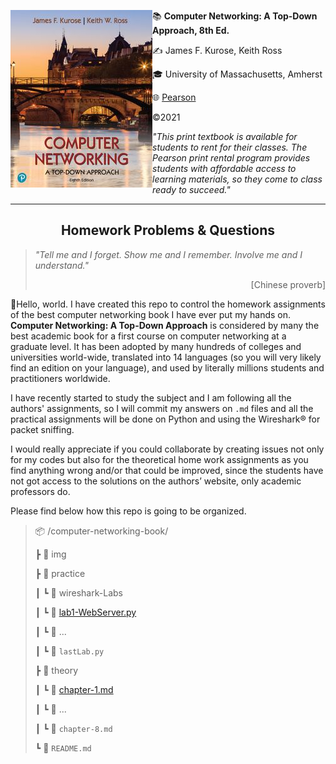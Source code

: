 <img src="img/book_cover.jpg" alt="Computer Networking: A Top-Down Approach, 8th Ed" style="float: left;" />:books: **Computer Networking: A Top-Down Approach, 8th Ed.**

:writing_hand: James F. Kurose, Keith Ross

:mortar_board: University of Massachusetts, Amherst

:globe_with_meridians: [Pearson](https://www.pearson.com/us/higher-education/program/Kurose-Pearson-e-Text-Computer-Networking-Access-Card-8th-Edition/PGM2877610.html "Kurose & Ross, Computer Networking, 8th Edition | Pearson") 

:copyright:2021

*"This print textbook is available for students to rent for their classes. The Pearson print rental program provides students with affordable access to learning materials, so they come to class ready to succeed."*

---------

<center><h2>Homework Problems & Questions</h2></center>

> *"Tell me and I forget. Show me and I remember. Involve me and I understand."*
>
> <p style="text-align: right;">[Chinese proverb]</p>

:wave:Hello, world. I have created this repo to control the homework assignments of the best computer networking book I have ever put my hands on. **Computer Networking: A Top-Down Approach** is considered by many the best academic book for a first course on computer networking at a graduate level. It has been adopted by many hundreds of colleges and universities world-wide, translated into 14 languages (so you will very likely find an edition on your language), and used by literally millions students and practitioners worldwide.

I have recently started to study the subject and I am following all the authors' assignments, so I will commit my answers on `.md` files and all the practical assignments will be done on Python and using the Wireshark® for packet sniffing.

I would really appreciate if you could collaborate by creating issues not only for my codes but also for the theoretical home work assignments as you find anything wrong and/or that could be improved, since the students have not got access to the solutions on the authors’ website, only academic professors do.

Please find below how this repo is going to be organized.

>  :package: /computer-networking-book/
>
>   ┣ :file_folder: img
>
>   ┣ :open_file_folder: practice
>
>   ┃   ┗ :file_folder: wireshark-Labs
>
>   ┃   ┗ :page_facing_up: [lab1-WebServer.py](practice/lab1-WebServer.py)
>
>   ┃   ┗ :page_facing_up: ...
>
>   ┃   ┗ :page_facing_up: `lastLab.py`
>
>   ┣ :open_file_folder: theory
>
>   ┃   ┗ :page_facing_up: [chapter-1.md](theory/chapter-1.md)
>
>   ┃   ┗ :page_facing_up: ...
>
>   ┃   ┗ :page_facing_up: `chapter-8.md`
>
>   ┗ :page_facing_up: `README.md`

